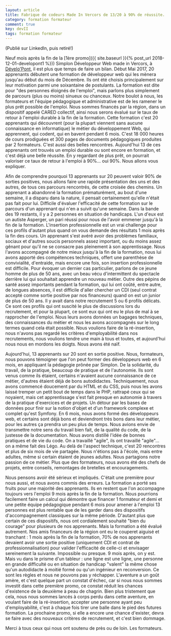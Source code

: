 ```yaml
---
layout: article
title: Fabrique de codeurs Made In Vercors de 13/20 à 90% de réussite.
category: formation formateur
comment: true
key: devII
tags: formation formateur
---
```


(Publié sur LinkedIn, puis retiré!)

Neuf mois après la fin de la [1ère promo]({{ site.baseurl }}{% post_url 2018-12-01-developont1 %})) Simplon Développeur Web made in Vercors, à [Dévelo'Pont](http://www.developont.fr), il est plus que temps de faire un bilan. Début Mai 2017, 20 apprenants débutent une formation de développeur web qui les mènera jusqu'au début du mois de Décembre. Ils ont été choisis principalement sur leur motivation parmi une soixantaine de postulants. La formation est dite pour "des personnes éloignés de l'emploi", mais parlons plus simplement de parcours  (plus ou moins) sinueux ou chanceux. Notre boulot à nous, les formateurs et l'équipe pédagogique et administrative est de les ramener le plus prêt possible de l'emploi. Nous sommes financés par la région, dans un dispositif appelé CARED collectif, ainsi nous serons évalué sur le taux de retour à l'emploi durable à la fin de la formation. Cette formation c'est 20 apprenants qui découvrent (pour la plupart viennent sans aucune connaissance en informatique) le métier du développement Web, qui apprennent, qui codent, qui en bavent pendant 6 mois. C'est 18 000 heures de cours prodiguées et 300 pages de documents pédagogiques produites par 2 formateurs. C'est aussi des belles rencontres. Aujourd'hui 13 de ces apprenants ont trouvés un emploi durable ou sont encore en formation, et c'est déjà une belle réussite. En y regardant de plus prêt, on pourrait valoriser ce taux de retour à l'emploi à 90%... oui 90%. Nous allons vous expliquer.

<!--more-->

Afin de comprendre pourquoi 13 apprenants sur 20 peuvent valoir 90% de sorties positives, nous allons faire une rapide présentation des uns et des autres, de tous ces parcours rencontrés, de cette croisée des chemins. Un apprenant a abandonné la formation prématurément, au bout d'une semaine, il a disparu dans la nature, il pensait certainement qu'elle n'était pas fait pour lui. Difficile d'évaluer l'efficacité de cette formation sur le parcours d'un apprenant qui n'en a suivit qu'une semaine. Dans la bande des 19 restants, il y a 2 personnes en situation de handicaps. L'un d'eux est un autiste Asperger, un pari réussi pour nous de l'avoir emmener jusqu'à la fin de la formation. L'insertion professionnelle est un vrai challenge pour ces profils d'autant plus quand on vous demande des résultats 1 mois après la fin des cours. Un apprenant s'est avéré avoir des problèmes familiaux, sociaux et d'autres soucis personnels assez important, ou du moins assez gênant pour qu'il ne se consacre pas pleinement à son apprentissage. Nous l'avons accompagné de notre mieux jusqu'à la fin de la formation, nous lui avons apporté des compétences techniques, offert une parenthèse de convivialité, d'entraide, mais encore une fois, son insertion professionnelle est difficile. Pour évoquer un dernier cas particulier, parlons de ce jeune homme de plus de 50 ans, avec un beau vécu d'intermittent du spectacle derrière lui qui souhaitait apprendre un nouveau métier. Outre des pépins de santé assez importants pendant la formation, qui lui ont coûté, entre autre, de longues absences, il est difficile d'aller chercher un CDI (seul contrat accepté comme sortie positive par nos financeurs) quand on est un junior de plus de 50 ans. Il y avait dans notre recrutement 5 ou 6 profils délicats. Ce sont ces profils qui ont suscité le plus de discussions lors du recrutement, et pour la plupart, ce sont eux qui ont eu le plus de mal à se rapprocher de l'emploi. Nous leurs avons données un bagages techniques, des connaissances du métier et nous les avons accompagnés sur le long termes quand cela était possible. Nous voulions faire de la ré-insertion, nous n'avons pas regardé les critères d'employabilité dans nos recrutements, nous voulions tendre une main à tous et toutes, et aujourd'hui nous nous en mordons les doigts. Nous avons été naïf.

Aujourd'hui, 13 apprenants sur 20 sont en sortie positive. Nous, formateurs, nous pouvons témoigner que l'on peut former des développeurs web en 6 mois, en appliquant la pédagogie prônée par Simplon. De la solidarité, du travail, de la pratique, beaucoup de pratique et de l'autonomie. Ils sont venus comme ils étaient, certains n'avaient aucune connaissance de ce métier, d'autres étaient déjà de bons autodidactes. Techniquement, nous avons commencé doucement par du HTML et du CSS, puis nous les avons laissé tremper un petit bout de temps dans le PHP, rattrapé ceux qui se noyaient, mais cet apprentissage s'est fait presque en autonomie à travers de la pratique d'exercices et de projets. Un détour par les bases de données pour finir sur la notion d'objet et d'un framework complexe et complet qu'est Symfony. En 6 mois, nous avons formé des développeurs web, et certains sont déjà bons et deviendront très bons dans leur métier, pour les autres ça prendra un peu plus de temps. Nous avions envie de transmettre notre sens du travail bien fait, de la qualité du code, de la justesse de la documentation. Nous avons distillé l'idée de bonnes pratiques et de vie du code. On a travaillé "agile", ils ont travaillé "agile"... on a même fait des Légo. Au delà de l'aspect technique, c'est 20 rencontres et plus de six mois de vie partagée. Nous n'étions pas à l'école, mais entre adultes, même si certain étaient de jeunes adultes. Nous partagions notre passion de ce métier. Plus que des formateurs, nous avons été des chefs de projets, entre conseils, remontages de bretelles et encouragements.

Nous pensons avoir été sérieux et impliqués. C'était une première pour nous aussi, et nous avons commis des erreurs. La formation a porté ses fruits pour une majorité des apprenants. Ils en restent que l'on accompagne toujours vers l'emploi 9 mois après la fin de la formation. Nous pourrions facilement faire un calcul qui démontre que financer 1 formateur et demi et une petite équipe pédagogique pendant 6 mois pour amener à l'emploi 13 personnes est plus rentable que de les garder dans des dispositifs d'accompagnement classiques sur la même période. D'autant plus que certain de ces dispositifs, nous ont cordialement souhaité "bien du courage" pour plusieurs de nos apprenants. Mais la formation a été évalué autrement. Nos amis financeurs de la région ont eu le couperet aiguisé et tranchant : 1 mois après la fin de la formation, 70% de nos apprenants devaient avoir une sortie positive (uniquement CDI et contrat de professionnalisation) pour valider l'efficacité de celle-ci et envisager sereinement la suivante. Impossible ou presque. 9 mois après, on y est. Mais vu dans le prisme d'un tableur : une ligne est une ligne, une personne en grande difficulté ou en situation de handicap "valent" la même chose qu'un autodidacte à moitié formé ou qu'un ingénieur en reconversion. Ce sont les règles et nous ne pouvons pas y réchapper. L'aventure a un goût amère, et c'est quelque part un constat d'échec, car si nous nous sommes investit dans cette première promo, ce constat réduit les chances d'existence de la deuxième à peau de chagrin. Bien plus tristement que cela, nous nous sommes lancés à corps perdu dans cette aventure, en voulant faire de la ré-insertion, accepter une personne ayant peu d'employabilité, c'est à chaque fois tirer une balle dans le pied des futures formation. La prochaine promo, si elle a encore une chance d'exister, devra se faire avec des nouveaux critères de recrutement, et c'est bien dommage.

Merci à tous ceux qui nous ont soutenu de près ou de loin.
Les formateurs.
